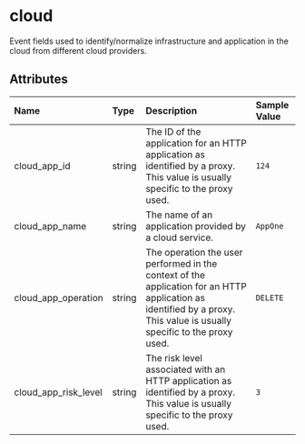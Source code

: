# cloud

Event fields used to identify/normalize infrastructure and application in the cloud from different cloud providers.

## Attributes

| Name | Type | Description | Sample Value |
|:---|:---|:---|:---|
 | cloud_app_id | string | The ID of the application for an HTTP application as identified by a proxy. This value is usually specific to the proxy used. | ```124``` |
 | cloud_app_name | string | The name of an application provided by a cloud service. | ```AppOne``` |
 | cloud_app_operation | string | The operation the user performed in the context of the application for an HTTP application as identified by a proxy. This value is usually specific to the proxy used. | ```DELETE``` |
 | cloud_app_risk_level | string | The risk level associated with an HTTP application as identified by a proxy. This value is usually specific to the proxy used. | ```3``` |
